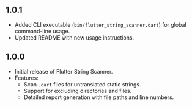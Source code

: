 ## 1.0.1
- Added CLI executable (`bin/flutter_string_scanner.dart`) for global command-line usage.
- Updated README with new usage instructions.

## 1.0.0
- Initial release of Flutter String Scanner.
- Features:
    - Scan `.dart` files for untranslated static strings.
    - Support for excluding directories and files.
    - Detailed report generation with file paths and line numbers.